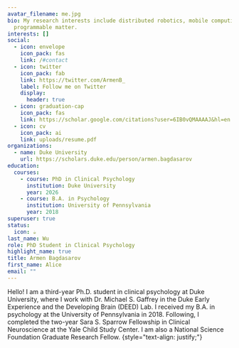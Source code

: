 ```yaml
---
avatar_filename: me.jpg
bio: My research interests include distributed robotics, mobile computing and
  programmable matter.
interests: []
social:
  - icon: envelope
    icon_pack: fas
    link: /#contact
  - icon: twitter
    icon_pack: fab
    link: https://twitter.com/ArmenB_
    label: Follow me on Twitter
    display:
      header: true
  - icon: graduation-cap
    icon_pack: fas
    link: https://scholar.google.com/citations?user=6IB0vQMAAAAJ&hl=en
  - icon: cv
    icon_pack: ai
    link: uploads/resume.pdf
organizations:
  - name: Duke University
    url: https://scholars.duke.edu/person/armen.bagdasarov
education:
  courses:
    - course: PhD in Clinical Psychology
      institution: Duke University
      year: 2026
    - course: B.A. in Psychology
      institution: University of Pennsylvania
      year: 2018
superuser: true
status:
  icon: ☕️
last_name: Wu
role: PhD Student in Clinical Psychology
highlight_name: true
title: Armen Bagdasarov
first_name: Alice
email: ""
---
```

Hello! I am a third-year Ph.D. student in clinical psychology at Duke University, where I work with Dr. Michael S. Gaffrey in the Duke Early Experience and the Developing Brain (DEED) Lab. I received my B.A. in psychology at the University of Pennsylvania in 2018. Following, I completed the two-year Sara S. Sparrow Fellowship in Clinical Neuroscience at the Yale Child Study Center. I am also a National Science Foundation Graduate Research Fellow.
{style="text-align: justify;"}
